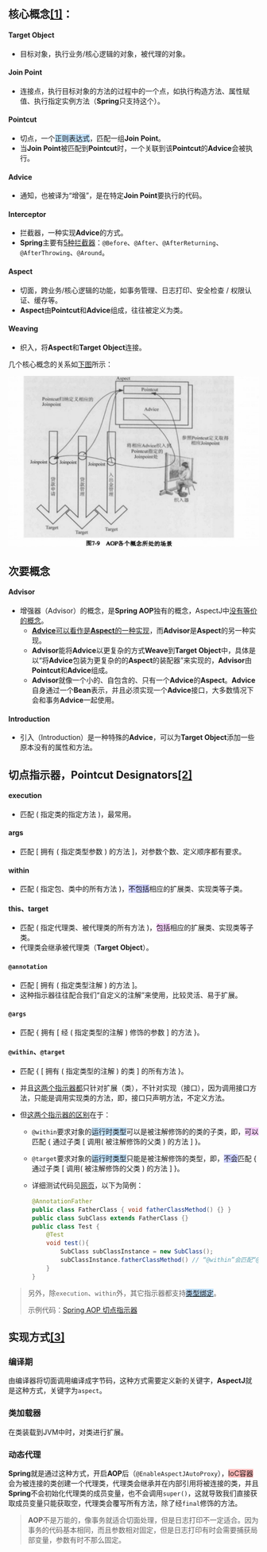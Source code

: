 ## 核心概念[[1]](https://www.jianshu.com/p/a21256903fdd)：

#### Target Object

- 目标对象，执行业务/核心逻辑的对象，被代理的对象。

#### Join Point

- 连接点，执行目标对象的方法的过程中的一个点，如执行构造方法、属性赋值、执行指定实例方法（**Spring**只支持这个）。

#### Pointcut

- 切点，一个<span style=background:#c2e2ff>正则表达式</span>，匹配一组**Join Point**。
- 当**Join Point**被匹配到**Pointcut**时，一个关联到该**Pointcut**的**Advice**会被执行。

#### Advice

- 通知，也被译为“增强”，是在特定**Join Point**要执行的代码。

#### Interceptor

- 拦截器，一种实现**Advice**的方式。
- **Spring**主要有[5种拦截器](https://docs.spring.io/spring-framework/docs/current/reference/html/core.html#aop-introduction-defn)：`@Before`、`@After`、`@AfterReturning`、`@AfterThrowing`、`@Around`。

#### Aspect

- 切面，跨业务/核心逻辑的功能，如事务管理、日志打印、安全检查 / 权限认证、缓存等。
- **Aspect**由**Pointcut**和**Advice**组成，往往被定义为类。

#### Weaving

- 织入，将**Aspect**和**Target Object**连接。

几个核心概念的关系如[下图](https://blog.csdn.net/q982151756/article/details/80513340)所示：

![](../images/5/aspect-oriented-programming.png)



## 次要概念

#### Advisor

- 增强器（Advisor）的概念，是**Spring AOP**独有的概念，AspectJ中[没有等价的概念](https://docs.spring.io/spring-framework/docs/current/reference/html/core.html#aop-schema-advisors)。
  - [**Advice**可以看作是**Aspect**的一种实现](https://blog.csdn.net/j080624/article/details/53996875)，而**Advisor**是**Aspect**的另一种实现。
  - **Advisor**能将**Advice**以更复杂的方式**Weave**到**Target Object**中，具体是以“将**Advice**包装为更复杂的的**Aspect**的装配器”来实现的，**Advisor**由**Pointcut**和**Advice**组成。
  - **Advisor**就像一个小的、自包含的、只有一个**Advice**的**Aspect**。**Advice**自身通过一个**Bean**表示，并且必须实现一个**Advice**接口，大多数情况下会和事务**Advice**一起使用。


#### Introduction

- 引入（Introduction）是一种特殊的**Advice**，可以为**Target Object**添加一些原本没有的属性和方法。



## 切点指示器，Pointcut Designators[[2]](https://docs.spring.io/spring-framework/docs/current/reference/html/core.html#aop-ataspectj)

#### execution

- 匹配 ( 指定类的指定方法 )，最常用。

#### args

- 匹配 [ 拥有 ( 指定类型参数 ) 的方法 ]，对参数个数、定义顺序都有要求。

#### within

- 匹配 ( 指定包、类中的所有方法 )，<span style=background:#c9ccff>不包括</span>相应的扩展类、实现类等子类。

#### this、target

- 匹配 ( 指定代理类、被代理类的所有方法 )，<span style=background:#f8d2ff>包括</span>相应的扩展类、实现类等子类。
- 代理类会继承被代理类（**Target Object**）。

#### `@annotation`

- 匹配 [ 拥有 ( 指定类型注解 ) 的方法 ]。
- 这种指示器往往配合我们“自定义的注解”来使用，比较灵活、易于扩展。

#### `@args`

- 匹配 { 拥有 [ 经 ( 指定类型的注解 ) 修饰的参数 ] 的方法 }。

#### `@within`、`@target`

- 匹配 { [ 拥有 ( 指定类型的注解 ) 的类 ] 的所有方法 }。

- 并且[这两个指示器都](https://endwas.cn/blog/75)只针对扩展（类），不针对实现（接口），因为调用接口方法，只能是调用实现类的方法，即，接口只声明方法，不定义方法。

- 但[这两个指示器的区别](https://blog.csdn.net/demon7552003/article/details/97601209)在于：

   - `@within`要求对象的<span style=background:#c2e2ff>运行时类型</span>可以是被注解修饰的的类的子类，即，<span style=background:#f8d2ff>可以</span>匹配 { 通过子类 [ 调用( 被注解修饰的父类 ) 的方法 ] }。

   - `@target`要求对象的<span style=background:#c2e2ff>运行时类型</span>只能是被注解修饰的类型，即，<span style=background:#c9ccff>不会</span>匹配 { 通过子类 [ 调用( 被注解修饰的父类 ) 的方法 ] }。

   - 详细测试代码见[网页](https://github.com/LeanLeeOne/example/blob/master/src/test/java/com/leanlee/example/AOPApplicationTests.java)，以下为简例：

      ```java
      @AnnotationFather
      public class FatherClass { void fatherClassMethod() {} }
      public class SubClass extends FatherClass {}
      public class Test {    
          @Test
          void test(){
              SubClass subClassInstance = new SubClass();
              subClassInstance.fatherClassMethod() // “@within”会匹配“@AnnotationFather”，但“@target”不会匹配“@AnnotationFather”。
          }
      }
      ```

> 另外，除`execution`、`within`外，其它指示器都支持[<span style=background:#c2e2ff>类型绑定</span>](https://docs.spring.io/spring-framework/docs/current/reference/html/core.html#aop-ataspectj-advice-params-passing)。
>
> 示例代码：[Spring AOP 切点指示器](https://www.jianshu.com/p/f26850aa32f0)



## 实现方式[[3]](https://www.liaoxuefeng.com/wiki/1252599548343744/1266265125480448)

### 编译期

由编译器将切面调用编译成字节码，这种方式需要定义新的关键字，**AspectJ**就是这种方式，关键字为`aspect`。

### 类加载器

在类装载到JVM中时，对类进行扩展。

### 动态代理

**Spring**就是通过这种方式，开启**AOP**后（`@EnableAspectJAutoProxy`），<span style=background:#ffb8b8>IoC容器</span>会为被连接的类创建一个代理类，代理类会继承并在内部引用将被连接的类，并且**Spring**不会初始化代理类的成员变量，也不会调用`super()`，这就导致我们直接获取成员变量只能获取空，代理类会覆写所有方法，除了经`final`修饰的方法。

> **AOP**不是万能的，像事务就适合切面处理，但是日志打印不一定适合。因为事务的代码基本相同，而且参数相对固定，但是日志打印有时会需要捕获局部变量，参数有时不那么固定。


